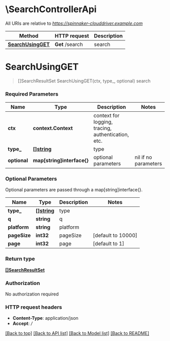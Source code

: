# \SearchControllerApi

All URIs are relative to *https://spinnaker-clouddriver.example.com*

Method | HTTP request | Description
------------- | ------------- | -------------
[**SearchUsingGET**](SearchControllerApi.md#SearchUsingGET) | **Get** /search | search


# **SearchUsingGET**
> []SearchResultSet SearchUsingGET(ctx, type_, optional)
search

### Required Parameters

Name | Type | Description  | Notes
------------- | ------------- | ------------- | -------------
 **ctx** | **context.Context** | context for logging, tracing, authentication, etc.
  **type_** | [**[]string**](string.md)| type | 
 **optional** | **map[string]interface{}** | optional parameters | nil if no parameters

### Optional Parameters
Optional parameters are passed through a map[string]interface{}.

Name | Type | Description  | Notes
------------- | ------------- | ------------- | -------------
 **type_** | [**[]string**](string.md)| type | 
 **q** | **string**| q | 
 **platform** | **string**| platform | 
 **pageSize** | **int32**| pageSize | [default to 10000]
 **page** | **int32**| page | [default to 1]

### Return type

[**[]SearchResultSet**](SearchResultSet.md)

### Authorization

No authorization required

### HTTP request headers

 - **Content-Type**: application/json
 - **Accept**: */*

[[Back to top]](#) [[Back to API list]](../README.md#documentation-for-api-endpoints) [[Back to Model list]](../README.md#documentation-for-models) [[Back to README]](../README.md)

